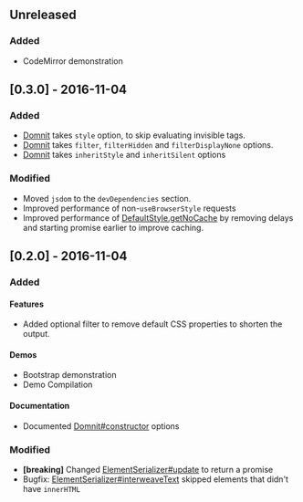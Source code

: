 ## Unreleased

### Added
- CodeMirror demonstration

## [0.3.0] - 2016-11-04

### Added
- [Domnit][Domnit#constructor] takes `style` option, to skip evaluating invisible tags.
- [Domnit][Domnit#constructor] takes `filter`, `filterHidden` and `filterDisplayNone` options.
- [Domnit][Domnit#constructor] takes `inheritStyle` and `inheritSilent` options

### Modified
- Moved `jsdom` to the `devDependencies` section.
- Improved performance of non-`useBrowserStyle` requests
- Improved performance of [DefaultStyle.getNoCache] by removing delays and starting promise earlier to improve caching.

## [0.2.0] - 2016-11-04

### Added

#### Features
- Added optional filter to remove default CSS properties to shorten the output.

#### Demos
- Bootstrap demonstration
- Demo Compilation

#### Documentation
- Documented [Domnit#constructor] options

### Modified
- **[breaking]** Changed [ElementSerializer#update] to return a promise
- Bugfix: [ElementSerializer#interweaveText] skipped elements that didn't have `innerHTML`

[Domnit#constructor]: https://rweda.github.io/gaddomnit/#https://rweda.github.io/gaddomnit/class/Domnit.html#constructor-dynamic
[ElementSerializer#update]: https://rweda.github.io/gaddomnit/#https://rweda.github.io/gaddomnit/class/ElementSerializer.html#update-dynamic
[ElementSerializer#interweaveText]: https://rweda.github.io/gaddomnit/#https://rweda.github.io/gaddomnit/class/ElementSerializer.html#interweaveText-dynamic
[DefaultStyle.getNoCache]: https://rweda.github.io/gaddomnit/#https://rweda.github.io/gaddomnit/class/DefaultStyle.html#getNoCache-dynamic
